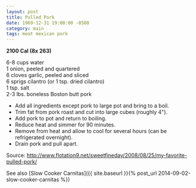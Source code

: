 ```yaml
---
layout: post
title: Pulled Pork
date: 1969-12-31 19:00:00 -0500
category: main
tags: meat mexican pork
---
```

<b>2100 Cal (8x 263)</b>
  
6-8 cups water  
1 onion, peeled and quartered  
6 cloves garlic, peeled and sliced  
6 sprigs cilantro (or 1 tsp. dried cilantro)  
1 tsp. salt  
2-3 lbs. boneless Boston butt pork  

 * Add all ingredients except pork to large pot and bring to a boil.
 * Trim fat from pork roast and cut into large cubes (roughly 4").
 * Add pork to pot and return to boiling.
 * Reduce heat and simmer for 90 minutes.
 * Remove from heat and allow to cool for several hours (can be refrigerated overnight).
 * Drain pork and pull apart.

Source: http://www.flotation9.net/sweetfineday/2008/08/25/my-favorite-pulled-pork/  
  
See also [Slow Cooker Carnitas]({{ site.baseurl }}{% post_url 2014-09-02-slow-cooker-carnitas %})
